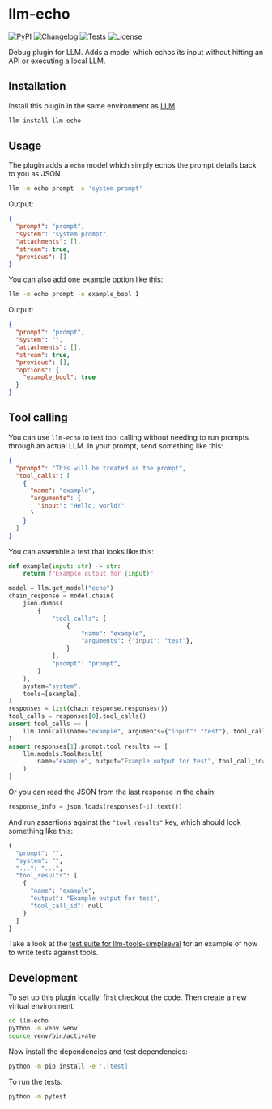 # llm-echo

[![PyPI](https://img.shields.io/pypi/v/llm-echo.svg)](https://pypi.org/project/llm-echo/)
[![Changelog](https://img.shields.io/github/v/release/simonw/llm-echo?include_prereleases&label=changelog)](https://github.com/simonw/llm-echo/releases)
[![Tests](https://github.com/simonw/llm-echo/actions/workflows/test.yml/badge.svg)](https://github.com/simonw/llm-echo/actions/workflows/test.yml)
[![License](https://img.shields.io/badge/license-Apache%202.0-blue.svg)](https://github.com/simonw/llm-echo/blob/main/LICENSE)

Debug plugin for LLM. Adds a model which echos its input without hitting an API or executing a local LLM.

## Installation

Install this plugin in the same environment as [LLM](https://llm.datasette.io/).
```bash
llm install llm-echo
```
## Usage

The plugin adds a `echo` model which simply echos the prompt details back to you as JSON.

```bash
llm -m echo prompt -s 'system prompt'
```
Output:
```json
{
  "prompt": "prompt",
  "system": "system prompt",
  "attachments": [],
  "stream": true,
  "previous": []
}
```
You can also add one example option like this:
```bash
llm -m echo prompt -o example_bool 1
```
Output:
```json
{
  "prompt": "prompt",
  "system": "",
  "attachments": [],
  "stream": true,
  "previous": [],
  "options": {
    "example_bool": true
  }
}
```

## Tool calling

You can use `llm-echo` to test tool calling without needing to run prompts through an actual LLM. In your prompt, send something like this:

```json
{
  "prompt": "This will be treated as the prompt",
  "tool_calls": [
    {
      "name": "example",
      "arguments": {
        "input": "Hello, world!"
      }
    }
  ]
}
```
You can assemble a test that looks like this:
```python
def example(input: str) -> str:
    return f"Example output for {input}"

model = llm.get_model("echo")
chain_response = model.chain(
    json.dumps(
        {
            "tool_calls": [
                {
                    "name": "example",
                    "arguments": {"input": "test"},
                }
            ],
            "prompt": "prompt",
        }
    ),
    system="system",
    tools=[example],
)
responses = list(chain_response.responses())
tool_calls = responses[0].tool_calls()
assert tool_calls == [
    llm.ToolCall(name="example", arguments={"input": "test"}, tool_call_id=None)
]
assert responses[1].prompt.tool_results == [
    llm.models.ToolResult(
        name="example", output="Example output for test", tool_call_id=None
    )
]
```
Or you can read the JSON from the last response in the chain:
```python
response_info = json.loads(responses[-1].text())
```
And run assertions against the `"tool_results"` key, which should look something like this:
```python
{
  "prompt": "",
  "system": "",
  "...": "...",
  "tool_results": [
    {
      "name": "example",
      "output": "Example output for test",
      "tool_call_id": null
    }
  ]
}
```
Take a look at the [test suite for llm-tools-simpleeval](https://github.com/simonw/llm-tools-simpleeval/blob/main/tests/test_tools_simpleeval.py) for an example of how to write tests against tools.

## Development

To set up this plugin locally, first checkout the code. Then create a new virtual environment:
```bash
cd llm-echo
python -m venv venv
source venv/bin/activate
```
Now install the dependencies and test dependencies:
```bash
python -m pip install -e '.[test]'
```
To run the tests:
```bash
python -m pytest
```
